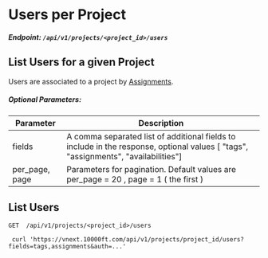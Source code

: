 # Users per Project

##### Endpoint: `/api/v1/projects/<project_id>/users`

## List Users for a given Project

Users are associated to a project by [Assignments](assignments).

##### Optional Parameters:

| **Parameter** | **Description** |
| ------------- | --------------- |
| fields | A comma separated list of additional fields to include in the response, optional values [ "tags", "assignments", "availabilities"] |
| per_page, page | Parameters for pagination. Default values are per_page = 20 , page = 1 ( the first ) |

## List Users

```
GET  /api/v1/projects/<project_id>/users

 curl 'https://vnext.10000ft.com/api/v1/projects/project_id/users?fields=tags,assignments&auth=...'
```
